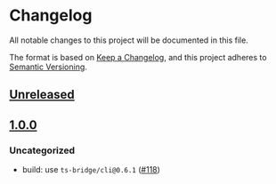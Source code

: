 # Changelog

All notable changes to this project will be documented in this file.

The format is based on [Keep a Changelog](https://keepachangelog.com/en/1.0.0/),
and this project adheres to [Semantic Versioning](https://semver.org/spec/v2.0.0.html).

## [Unreleased]

## [1.0.0]

### Uncategorized

- build: use `ts-bridge/cli@0.6.1` ([#118](https://github.com/MetaMask/accounts/pull/118))

[Unreleased]: https://github.com/MetaMask/accounts/compare/@metamask/keyring-internal-api@1.0.0...HEAD
[1.0.0]: https://github.com/MetaMask/accounts/releases/tag/@metamask/keyring-internal-api@1.0.0
